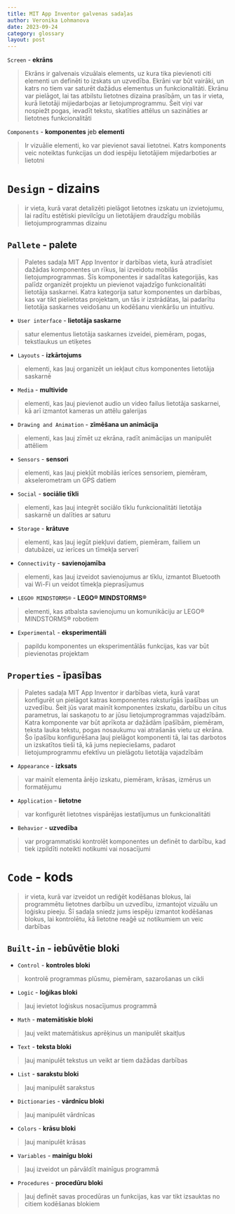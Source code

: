 ```yaml
---
title: MIT App Inventor galvenas sadaļas
author: Veronika Lohmanova
date: 2023-09-24
category: glossary
layout: post
---
```


`Screen` - **ekrāns**
> Ekrāns ir galvenais vizuālais elements, uz kura tika pievienoti citi elementi un definēti to izskats un uzvedība. Ekrāni var būt vairāki, un katrs no tiem var saturēt dažādus elementus un funkcionalitāti.
> Ekrānu var pielāgot, lai tas atbilstu lietotnes dizaina prasībām, un tas ir vieta, kurā lietotāji mijiedarbojas ar lietojumprogrammu. Šeit viņi var nospiežt pogas, ievadīt tekstu, skatīties attēlus un sazināties ar lietotnes funkcionalitāti

`Components` - **komponentes** jeb **elementi**
> Ir vizuālie elementi, ko var pievienot savai lietotnei. Katrs komponents veic noteiktas funkcijas un dod iespēju lietotājiem mijedarboties ar lietotni

# `Design` - dizains
> ir vieta, kurā varat detalizēti pielāgot lietotnes izskatu un izvietojumu, lai radītu estētiski pievilcīgu un lietotājiem draudzīgu mobilās lietojumprogrammas dizainu
## `Pallete` - palete
>Paletes sadaļa MIT App Inventor ir darbības vieta, kurā atradīsiet dažādas komponentes un rīkus, lai izveidotu mobilās lietojumprogrammas. Šīs komponentes ir sadalītas kategorijās, kas palīdz organizēt projektu un pievienot vajadzīgo funkcionalitāti lietotāja saskarnei. Katra kategorija satur komponentes un darbības, kas var tikt pielietotas projektam, un tās ir izstrādātas, lai padarītu lietotāja saskarnes veidošanu un kodēšanu vienkāršu un intuitīvu. 
* `User interface` - **lietotāja saskarne**
> satur elementus lietotāja saskarnes izveidei, piemēram, pogas, tekstlaukus un etiķetes
* `Layouts` - **izkārtojums**
> elementi, kas ļauj organizēt un iekļaut citus komponentes lietotāja saskarnē
* `Media` - **multivide**
>elementi, kas ļauj pievienot audio un video failus lietotāja saskarnei, kā arī izmantot kameras un attēlu galerijas
* `Drawing and Animation` - **zīmēšana un animācija**
>elementi, kas ļauj zīmēt uz ekrāna, radīt animācijas un manipulēt attēliem
* `Sensors` - **sensori**
>elementi, kas ļauj piekļūt mobilās ierīces sensoriem, piemēram, akselerometram un GPS datiem
* `Social` - **sociālie tīkli**
>elementi, kas ļauj integrēt sociālo tīklu funkcionalitāti lietotāja saskarnē un dalīties ar saturu
* `Storage` - **krātuve**
> elementi, kas ļauj iegūt piekļuvi datiem, piemēram, failiem un datubāzei, uz ierīces un tīmekļa serverī
* `Connectivity` - **savienojamība**
> elementi, kas ļauj izveidot savienojumus ar tīklu, izmantot Bluetooth vai Wi-Fi un veidot tīmekļa pieprasījumus
* `LEGO® MINDSTORMS®` - **LEGO® MINDSTORMS®**
> elementi, kas atbalsta savienojumu un komunikāciju ar LEGO® MINDSTORMS® robotiem
* `Experimental` - **eksperimentāli**
>papildu komponentes un eksperimentālās funkcijas, kas var būt pievienotas projektam
## `Properties` - īpasības
>Paletes sadaļa MIT App Inventor ir darbības vieta, kurā varat konfigurēt un pielāgot katras komponentes raksturīgās īpašības un uzvedību. Šeit jūs varat mainīt komponentes izskatu, darbību un citus parametrus, lai saskaņotu to ar jūsu lietojumprogrammas vajadzībām. Katra komponente var būt aprīkota ar dažādām īpašībām, piemēram, teksta lauka tekstu, pogas nosaukumu vai atrašanās vietu uz ekrāna. Šo īpašību konfigurēšana ļauj pielāgot komponenti tā, lai tas darbotos un izskatītos tieši tā, kā jums nepieciešams, padarot lietojumprogrammu efektīvu un pielāgotu lietotāja vajadzībām
* `Appearance` - **izksats**
>var mainīt elementa ārējo izskatu, piemēram, krāsas, izmērus un formatējumu
* `Application` - **lietotne**
>var konfigurēt lietotnes vispārējas iestatījumus un funkcionalitāti
* `Behavior` - **uzvedība**
>var programmatiski kontrolēt komponentes un definēt to darbību, kad tiek izpildīti noteikti notikumi vai nosacījumi

# `Code` - kods
>ir vieta, kurā var izveidot un rediģēt kodēšanas blokus, lai programmētu lietotnes darbību un uzvedību, izmantojot vizuālu un loģisku pieeju. Šī sadaļa sniedz jums iespēju izmantot kodēšanas blokus, lai kontrolētu, kā lietotne reaģē uz notikumiem un veic darbības
## `Built-in` - **iebūvētie bloki**
* `Control` - **kontroles bloki** 
> kontrolē programmas plūsmu, piemēram, sazarošanas un cikli
* `Logic` - **loģikas bloki**
>ļauj ievietot loģiskus nosacījumus programmā
* `Math` - **matemātiskie bloki**
> ļauj veikt matemātiskus aprēķinus un manipulēt skaitļus
* `Text` - **teksta bloki**
>ļauj manipulēt tekstus un veikt ar tiem dažādas darbības
* `List` - **sarakstu bloki**
>ļauj manipulēt sarakstus
* `Dictionaries` - **vārdnīcu bloki**
>ļauj manipulēt vārdnīcas
* `Colors` - **krāsu bloki**
>ļauj manipulēt krāsas
* `Variables` - **mainīgu bloki**
>ļauj izveidot un pārvāldīt mainīgus programmā
* `Procedures` - **procedūru bloki**
>ļauj definēt savas procedūras un funkcijas, kas var tikt izsauktas no citiem kodēšanas blokiem